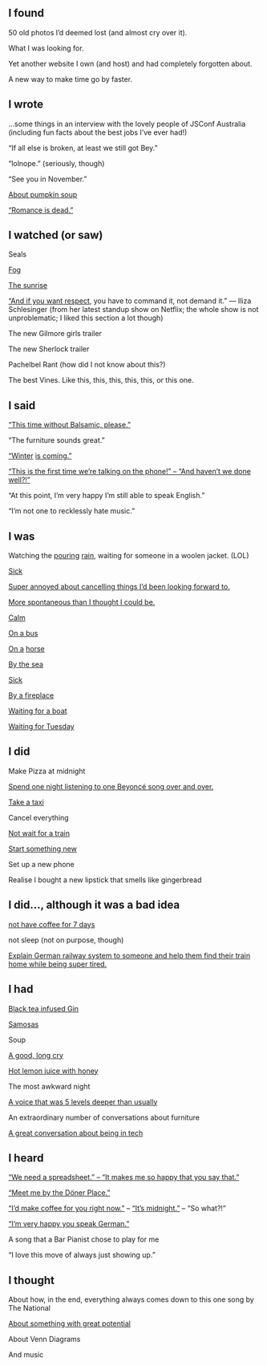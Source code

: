 ## I found

50 old photos I&rsquo;d deemed lost (and almost cry over it).

What I was looking for.

Yet another website I own (and host) and had completely forgotten about.

A new way to make time go by faster.

## I wrote

&hellip;some things in an interview with the lovely people of JSConf Australia (including fun facts about the best jobs I&rsquo;ve ever had!)

&ldquo;If all else is broken, at least we still got Bey.&rdquo;

&ldquo;lolnope.&rdquo; (seriously, though)

&ldquo;See you in November.&rdquo;

<a href="https://www.youtube.com/watch?v=zvCBSSwgtg4">About pumpkin soup</a>

<a href="https://www.youtube.com/watch?v=NPcyTyilmYY">&ldquo;Romance is dead.&rdquo;</a>

## I watched (or saw)

Seals

<a href="https://www.youtube.com/watch?v=YdqT3MDAG2w">Fog</a>

<a href="https://www.youtube.com/watch?v=9vP2mcXzRZ8">The sunrise</a>

<a href="https://youtu.be/6FOUqQt3Kg0?t=14s">&ldquo;And if you want respect</a>, you have to command it, not demand it.&rdquo; &mdash; Iliza Schlesinger (from her latest standup show on Netflix; the whole show is not unproblematic; I liked this section a lot though)

The new Gilmore girls trailer

The new Sherlock trailer

Pachelbel Rant (how did I not know about this?)

The best Vines. Like this, this, this, this, this, or this one.

## I said

<a href="https://www.youtube.com/watch?v=0lkIMZ6v6qU">&ldquo;This time without Balsamic, please.&rdquo;</a>

&ldquo;The furniture sounds great.&rdquo;

<a href="https://www.youtube.com/watch?v=2DLnhdnSUVs">&ldquo;Winter</a> <a href="https://www.youtube.com/watch?v=0Bvm9yG4cvs">is coming.&rdquo;</a>

<a href="https://www.youtube.com/watch?v=zsyjS_vJfkw">&ldquo;This is the first time we&rsquo;re talking on the phone!&rdquo; &ndash; &ldquo;And haven&rsquo;t we done well?!&rdquo;</a>

&ldquo;At this point, I&rsquo;m very happy I&rsquo;m still able to speak English.&rdquo;

&ldquo;I&rsquo;m not one to recklessly hate music.&rdquo;

## I was

Watching the <a href="https://www.youtube.com/watch?v=CvBfHwUxHIk">pouring</a> <a href="https://www.youtube.com/watch?v=Kq-r4ZUpels">rain</a>, waiting for someone in a woolen jacket. (LOL)

<a href="https://www.youtube.com/watch?v=nizqVUZZuYQ">Sick</a>

<a href="https://www.youtube.com/watch?v=vajOvpw_bPU">Super annoyed about cancelling things I&rsquo;d been looking forward to.</a>

<a href="https://www.youtube.com/watch?v=KDXOzr0GoA4">More spontaneous than I thought I could be.</a>

<a href="https://www.youtube.com/watch?v=qLrHm88tun4">Calm</a>

<a href="https://www.youtube.com/watch?v=EPEfh9efunU">On a bus</a>

<a href="https://www.youtube.com/watch?v=PvDJLKteOp4">On a</a> <a href="https://www.youtube.com/watch?v=bMNUz4w4VaQ">horse</a>

<a href="https://www.youtube.com/watch?v=suWbFPaVoEA">By the sea</a>

<a href="https://www.youtube.com/watch?v=DpVfF4U75B8">Sick</a>

<a href="https://www.youtube.com/watch?v=YdqT3MDAG2w">By a fireplace</a>

<a href="https://www.youtube.com/watch?v=-uZpl8ii2d0">Waiting for a boat</a>

<a href="https://www.youtube.com/watch?v=P9mybTArlsk">Waiting for Tuesday</a>

## I did

Make Pizza at midnight

<a href="https://www.youtube.com/watch?v=ltu3bSxoMgc">Spend one night listening to one Beyonc&eacute; song over and over.</a>

<a href="https://youtu.be/RH0u9zZB3UI">Take a taxi</a>

Cancel everything

<a href="https://www.youtube.com/watch?v=Qx3AFEtwZJ8">Not wait for a train</a>

<a href="https://www.youtube.com/watch?v=jsgCZKASA3s">Start something new</a>

Set up a new phone

Realise I bought a new lipstick that smells like gingerbread

## I did&hellip;, although it was a bad idea

<a href="https://www.youtube.com/watch?v=mcUza_wWCfA">not have coffee for 7 days</a>

not sleep (not on purpose, though)

<a href="https://www.youtube.com/watch?v=5tHnAPwyvJA">Explain German railway system to someone and help them find their train home while being super tired.</a>

## I had

<a href="https://www.youtube.com/watch?v=fi33-cITS0s">Black tea infused Gin</a>

<a href="https://www.youtube.com/watch?v=MqWVegTsHZA">Samosas</a>

Soup

<a href="https://www.youtube.com/watch?v=Ef1nJWtkprU">A good, long cry</a>

<a href="https://www.youtube.com/watch?v=d6oo1fSv6DY">Hot lemon juice with honey</a>

The most awkward night

<a href="https://www.youtube.com/watch?v=GSDcv5M6jls">A voice that was 5 levels deeper than usually</a>

An extraordinary number of conversations about furniture

<a href="https://www.youtube.com/watch?v=VwUrS4LNjSE">A great conversation about being in tech</a>


## I heard

<a href="https://youtu.be/4dlqYvGoTac">&ldquo;We need a spreadsheet.&rdquo; &ndash; &ldquo;It makes me so happy that you say that.&rdquo;</a>

<a href="https://www.youtube.com/watch?v=CKBh6EO3TqU">&ldquo;Meet me by the D&ouml;ner Place.&rdquo;</a>

<a href="https://www.youtube.com/watch?v=eGlChz5hIBg">&ldquo;I&rsquo;d make coffee for you right now.&rdquo;</a> &ndash; <a href="https://www.youtube.com/watch?v=YD27MGYQB9s">&ldquo;It&rsquo;s midnight.&rdquo;</a> &ndash; &ldquo;So what?!&rdquo;

<a href="https://www.youtube.com/watch?v=kPMRkQK2szI">&ldquo;I&rsquo;m very happy you speak German.&rdquo;</a>

A song that a Bar Pianist chose to play for me

&ldquo;I love this move of always just showing up.&rdquo;


## I thought

About how, in the end, everything always comes down to this one song by The National

<a href="https://www.youtube.com/watch?v=7crOnTpg9As">About something with great potential</a>

About Venn Diagrams

And music
